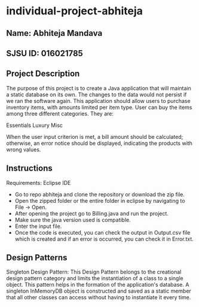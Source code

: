 # individual-project-abhiteja
## Name: Abhiteja Mandava
## SJSU ID: 016021785

## Project Description
The purpose of this project is to create a Java application that will maintain a static database on its own. The changes to the data would not persist if we ran the software again. This application should allow users to purchase inventory items, with amounts limited per item type. User can buy the items among three different categories. They are:

Essentials
Luxury
Misc

When the user input criterion is met, a bill amount should be calculated; otherwise, an error notice should be displayed, indicating the products with wrong values.

## Instructions
Requirements: Eclipse IDE

* Go to repo abhiteja and clone the repository or download the zip file.
* Open the zipped folder or the entire folder in eclipse by navigating to File -> Open.
* After opening the project go to Billing.java and run the project.
* Make sure the java version used is compatible.
* Enter the input file.
* Once the code is executed, you can check the output in Output.csv file which is created and if an error is occurred, you can check it in Error.txt.


## Design Patterns 

Singleton Design Pattern: This Design Pattern belongs to the creational design pattern category and limits the instantiation of a class to a single object. This pattern helps in the formation of the application's database. A singleton InMemoryDB object is constructed and saved as a static member that all other classes can access without having to instantiate it every time.




